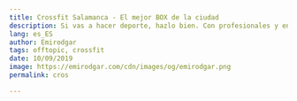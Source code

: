 ```yaml
---
title: Crossfit Salamanca - El mejor BOX de la ciudad
description: Si vas a hacer deporte, hazlo bien. Con profesionales y en unas buenas instalaciones
lang: es_ES
author: Emirodgar
tags: offtopic, crossfit
date: 10/09/2019
image: https://emirodgar.com/cdn/images/og/emirodgar.png
permalink: cros

---
```

<!--stackedit_data:
eyJoaXN0b3J5IjpbMTQ5Njg3MjI1MF19
-->
